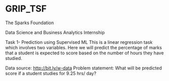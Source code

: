# GRIP_TSF

The Sparks Foundation

Data Science and Business Analytics Internship

Task 1- Prediction using Supervised ML
This is a linear regression task which involves two variables. Here we will predict the percentage of marks that a student is expected to score based on the number of hours they have studied.

Data source: http://bit.ly/w-data
Problem statement: What will be predicted score if a student studies for 9.25 hrs/ day?
